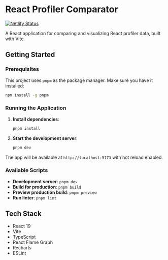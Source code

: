 # React Profiler Comparator

[![Netlify Status](https://api.netlify.com/api/v1/badges/6c3e0cbd-5d4b-49f0-b13a-c4edd2ce8304/deploy-status)](https://app.netlify.com/projects/reactprofilercomparison/deploys)

A React application for comparing and visualizing React profiler data, built with Vite.

## Getting Started

### Prerequisites

This project uses `pnpm` as the package manager. Make sure you have it installed:

```bash
npm install -g pnpm
```

### Running the Application

1. **Install dependencies**:
   ```bash
   pnpm install
   ```

2. **Start the development server**:
   ```bash
   pnpm dev
   ```

The app will be available at `http://localhost:5173` with hot reload enabled.

### Available Scripts

- **Development server**: `pnpm dev`
- **Build for production**: `pnpm build`
- **Preview production build**: `pnpm preview`
- **Run linter**: `pnpm lint`

## Tech Stack

- React 19
- Vite
- TypeScript
- React Flame Graph
- Recharts
- ESLint
